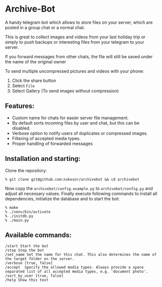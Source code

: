 # Archive-Bot

A handy telegram bot which allows to store files on your server, which are posted in a group chat or a normal chat.

This is great to collect images and videos from your last holiday trip or simply to push backups or interesting files from your telegram to your server.

If you forward messages from other chats, the file will still be saved under the name of the original owner

To send multiple uncompressed pictures and videos with your phone:
1. Click the share button
2. Select `File`
3. Select Gallery (To send images without compression)

## Features:

- Custom name for chats for easier server file management.
- By default sorts incoming files by user and chat, but this can be disabled.
- Verbose option to notify users of duplicates or compressed images.
- Filtering of accepted media types.
- Proper handling of forwarded messages


## Installation and starting:

Clone the repository: 

    % git clone git@github.com:nukesor/archivebot && cd archivebot

Now copy the `archivebot/config.example.py` to `archivebot/config.py` and adjust all necessary values.
Finally execute following commands to install all dependencies, initialize the database and to start the bot:

    % make
    % ./venv/bin/activate
    % ./initdb.py
    % ./main.py


## Available commands:

    /start Start the bot
    /stop Stop the bot
    /set_name Set the name for this chat. This also determines the name of the target folder on the server.
    /verbose [true, false]
    /accept  Specify the allowed media types. Always provide a space separated list of all accepted media types, e.g. 'document photo'.
    /sort_by_user [true, false]
    /help Show this text
